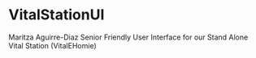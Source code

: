 # VitalStationUI
Maritza Aguirre-Diaz
Senior Friendly User Interface for our Stand Alone Vital Station (VitalEHomie)
